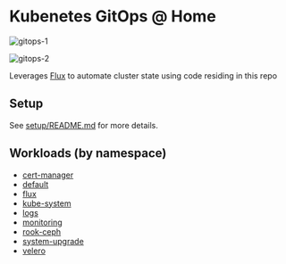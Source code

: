 # Kubenetes GitOps @ Home

![gitops-1](https://i.imgur.com/LJn8Own.png)

![gitops-2](https://i.imgur.com/9tvyWMp.png)

Leverages [Flux](https://github.com/fluxcd/flux) to automate cluster state using code residing in this repo

## Setup

See [setup/README.md](setup/README.md) for more details.

## Workloads (by namespace)

* [cert-manager](cert-manager/)
* [default](default/)
* [flux](flux/)
* [kube-system](kube-system/)
* [logs](logs/)
* [monitoring](monitoring/)
* [rook-ceph](rook-ceph/)
* [system-upgrade](system-upgrade/)
* [velero](velero/)
